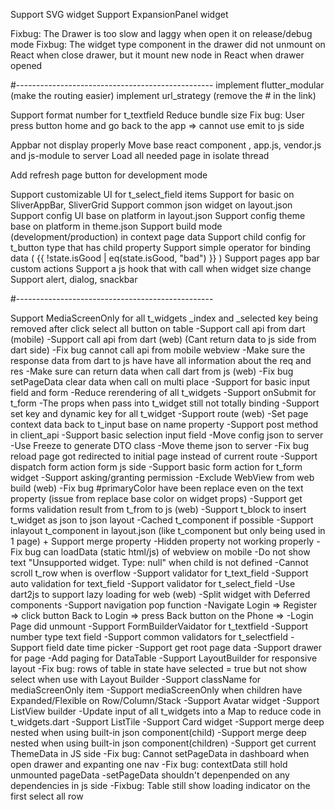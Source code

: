 Support SVG widget
Support ExpansionPanel widget


Fixbug: The Drawer is too slow and laggy when open it on release/debug mode
Fixbug: The widget type component in the drawer did not unmount on React when close drawer, but it mount new node in React when drawer opened

#-------------------------------------------------
implement flutter_modular (make the routing easier)
implement url_strategy (remove the # in the link)

Support format number for t_textfield
Reduce bundle size
Fix bug: User press button home and go back to the app => cannot use emit to js side

Appbar not display properly
Move base react component , app.js, vendor.js and js-module to server
Load all needed page in isolate thread

Add refresh page button for development mode

Support customizable UI for t_select_field items
Support for basic on SliverAppBar, SliverGrid
Support common json widget on layout.json
Support config UI base on platform in layout.json
Support config theme base on platform in theme.json
Support build mode (development/production) in context page data
Support child config for t_button type that has child property
Support simple operator for binding data ( {{ !state.isGood | eq(state.isGood, "bad") }} )
Support pages app bar custom actions
Support a js hook that with call when widget size change
Support alert, dialog, snackbar

#-------------------------------------------------

Support MediaScreenOnly for all t_widgets
\_index and \_selected key being removed after click select all button on table
-Support call api from dart (mobile)
-Support call api from dart (web) (Cant return data to js side from dart side)
-Fix bug cannot call api from mobile webview
-Make sure the response data from dart to js have have all information about the req and res
-Make sure can return data when call dart from js (web)
-Fix bug setPageData clear data when call on multi place
-Support for basic input field and form
-Reduce rerendering of all t_widgets
-Support onSubmit for t_form
-The props when pass into t_widget still not totally binding
-Support set key and dynamic key for all t_widget
-Support route (web)
-Set page context data back to t_input base on name property
-Support post method in client_api
-Support basic selection input field
-Move config json to server
-Use Freeze to generate DTO class
-Move theme json to server
-Fix bug reload page got redirected to initial page instead of current route
-Support dispatch form action form js side
-Support basic form action for t_form widget
-Support asking/granting permission
-Exclude WebView from web build (web)
-Fix bug #primaryColor have been replace even on the text property (issue from replace base color on widget props)
-Support get forms validation result from t_from to js (web)
-Support t_block to insert t_widget as json to json layout
-Cached t_component if possible
-Support inlayout t_component in layout.json (like t_component but only being used in 1 page) + Support merge property
-Hidden property not working properly
-Fix bug can loadData (static html/js) of webview on mobile
-Do not show text "Unsupported widget. Type: null" when child is not defined
-Cannot scroll t_row when is overflow
-Support validator for t_text_field
-Support auto validation for text_field
-Support validator for t_select_field
-Use dart2js to support lazy loading for web (web)
-Split widget with Deferred components
-Support navigation pop function
-Navigate Login => Register => click button Back to Login => press Back button on the Phone => -Login Page did unmount
-Support FormBuilderVaidator for t_textfield
-Support number type text field
-Support common validators for t_selectfield
-Support field date time picker
-Support get root page data
-Support drawer for page
-Add paging for DataTable
-Support LayoutBuilder for responsive layout
-Fix bug: rows of table in state have selected = true but not show select when use with Layout Builder
-Support className for mediaScreenOnly item
-Support mediaScreenOnly when children have Expanded/Flexible on Row/Column/Stack
-Support Avatar widget
-Support ListView builder
-Update input of all t_widgets into a Map to reduce code in t_widgets.dart
-Support ListTile
-Support Card widget
-Support merge deep nested when using built-in json component(child)
-Support merge deep nested when using built-in json component(children)
-Support get current ThemeData in JS side
-Fix bug: Cannot setPageData in dashboard when open drawer and expanting one nav
-Fix bug: contextData still hold unmounted pageData
-setPageData shouldn't depenpended on any dependencies in js side
-Fixbug: Table still show loading indicator on the first select all row

